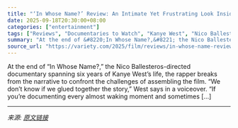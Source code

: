 ```yaml
---
title: "‘In Whose Name?’ Review: An Intimate Yet Frustrating Look Inside the Wild World of Kanye West"
date: 2025-09-18T20:30:00+08:00
categories: ["entertainment"]
tags: ["Reviews", "Documentaries to Watch", "Kanye West", "Nico Ballesteros"]
summary: "At the end of &#8220;In Whose Name?,&#8221; the Nico Ballesteros-directed documentary spanning six years of Kanye West&#8217;s life, the rapper breaks from the narrative to confront the challenges of "
source_url: "https://variety.com/2025/film/reviews/in-whose-name-review-kanye-west-1236523453/"
---
```


At the end of &#8220;In Whose Name?,&#8221; the Nico Ballesteros-directed documentary spanning six years of Kanye West&#8217;s life, the rapper breaks from the narrative to confront the challenges of assembling the film. &#8220;We don&#8217;t know if we glued together the story,&#8221; West says in a voiceover. &#8220;If you&#8217;re documenting every almost waking moment and sometimes [&#8230;]

---

*来源: [原文链接](https://variety.com/2025/film/reviews/in-whose-name-review-kanye-west-1236523453/)*
